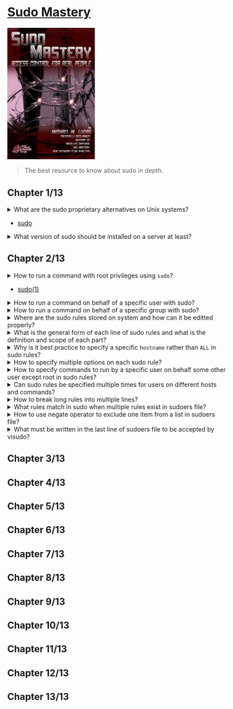 # [Sudo Mastery](https://www.amazon.com/Michael-Lucas-Mastery-2013-11-24-Paperback/dp/B00L8GSQEC/ref=sr_1_2?keywords=sudo+mastery&qid=1665470404&qu=eyJxc2MiOiIwLjg3IiwicXNhIjoiMC45OSIsInFzcCI6IjAuOTIifQ%3D%3D&sr=8-2)
<img alt="9781493626205" src="covers/9781493626205.jpg" width="200"/>

> The best resource to know about sudo in depth.

## Chapter 1/13

<details>
<summary>What are the sudo proprietary alternatives on Unix systems?</summary>

* OpenSolaris-based systems have `pfexec` and role-based access control.
* HP has `pbrun`.
* `sudo` on other Unix systems.
</details>

* [sudo](https://sudo.wd)

<details>
<summary>What version of sudo should be installed on a server at least?</summary>

> v1.8.8 is the least version.
> Older than that need to immediately be upgraded by source or prebuilt packages.
</details>

## Chapter 2/13

<details>
<summary>How to run a command with root privileges using <code>sudo</code>?</summary>

```sh
sudo command
```
</details>

* [sudo(1)](https://manpages.org/sudo/1)

<details>
<summary>How to run a command on behalf of a specific user with sudo?</summary>

```sh
sudo -u user command
```
</details>

<details>
<summary>How to run a command on behalf of a specific group with sudo?</summary>

> When group ID is desired, put a escaped hash mark before the GID, unless you're on `tcsh` shell.

```sh
sudo -g group command
sudo -g \#gid command
```
</details>

<details>
<summary>Where are the sudo rules stored on system and how can it be editted properly?</summary>

> sudo rules are in `/etc/sudoers` but should never be editted by hand.
> `visudo` should always be used to change sudo rules.
</details>

<details>
<summary>What is the general form of each line of sudo rules and what is the definition and scope of each part?</summary>

> `username` might also be a system group, or an alias defined within sudoers.
> `host` is the hostname of the system that this rule applies to when sudoers file is shared across multiple systems.
> `command` lists the full path to each command this rule applies to.
> `ALL` matches every possible option for each of these parts.

```conf
username host = command
```
</details>

<details>
<summary>Why is it best practice to specify a specific <code>hostname</code> rather than <code>ALL</code> in sudo rules?</summary>

> Most commonly ALL is ste as `host` because most system administrators configure sudo on per-host basis.
> Separately managing every server and defining the server as `ALL` means "this server", but it's best practice to put the server name as `host`.
</details>

<details>
<summary>How to specify multiple options on each sudo rule?</summary>

```sh
sofia,nora,lucy ubuntu = /user/bin/mount, /usr/bin/umount
```

> Users `sofia`, `nora`, and `lucy` can run `mount` and `umount` commands on the server `ubuntu`.
</details>

<details>
<summary>How to specify commands to run by a specific user on behalf some other user except root in sudo rules?</summary>

> Some applications must run by specific users to work correctly.
> A user other than `root` can be specified in parenthesis, if sudo policy permits it.

```sh
emma debian = (oracle) ALL
```

> User `emma` can run any commands on the server `debian`, but only as the user `oracle`.
</details>

<details>
<summary>Can sudo rules be specified multiple times for users on different hosts and commands?</summary>

> Yes, separate rules on each line, but separate users, hosts and commands by comman on one line as much as possible.

```cpp
elena www = (oracle) ALL
elena www = /usr/bin/mount, /usr/bin/umount
```
</details>

<details>
<summary>How to break long rules into multiple lines?</summary>

> End a line with a backslash to continue rules on the next line.

```sh
emma,elena,sofia www,dns,mail = /usr/bin/mount, /usr/bin/umount, \
    /usr/bin/fdisk
```
</details>

<details>
<summary>What rules match in sudo when multiple rules exist in sudoers file?</summary>

> Last matching rule wins.
> If two rules conflict, the last matching rule wins.
</details>

<details>
<summary>How to use negate operator to exclude one item from a list in sudoers file?</summary>

> Negation operator `!` can be used to apply to everything except a specific user, host ro command.
> Negation operator `!` can also be used to turn off options.
</details>

<details>
<summary>What must be written in the last line of sudoers file to be accepted by visudo?</summary>

> Last sudoers line must be an empty line, otherwise visudo comlains it.
</details>

## Chapter 3/13
## Chapter 4/13
## Chapter 5/13
## Chapter 6/13
## Chapter 7/13
## Chapter 8/13
## Chapter 9/13
## Chapter 10/13
## Chapter 11/13
## Chapter 12/13
## Chapter 13/13
